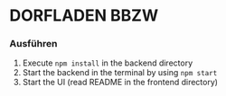 # DORFLADEN BBZW

### Ausführen
1. Execute ```npm install``` in the backend directory
2. Start the backend in the terminal by using ```npm start```
3. Start the UI (read README in the frontend directory)
